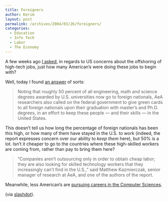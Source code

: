 ```yaml
---
title: Foreigners
author: Kerim
layout: post
permalink: /archives/2004/03/26/foreigners/
categories:
  - Education
  - Info Tech
  - Labor
  - The Economy
---
```

A few weeks ago <a href="http://test.oxus.net/archives/000446.html" onclick="_gaq.push(['_trackEvent', 'outbound-article', 'http://test.oxus.net/archives/000446.html', 'I asked']);" >I asked</a>, in regards to US concerns about the offshoring of high-tech jobs, just how many American&#8217;s were doing these jobs to begin with?

Well, today I found <a href="http://www.wired.com/news/print/0,1294,62780,00.html" onclick="_gaq.push(['_trackEvent', 'outbound-article', 'http://www.wired.com/news/print/0,1294,62780,00.html', 'an answer']);" >an answer</a> of sorts:

> Noting that roughly 50 percent of all engineering, math and science degrees awarded by U.S. universities now go to foreign nationals, AeA researchers also called on the federal government to give green cards to all foreign nationals upon their graduation with master&#8217;s and Ph.D. degrees, in an effort to keep these people &#8212; and their skills &#8212; in the United States.

This doesn&#8217;t tell us how long the percentage of foreign nationals has been this high, or how many of them have stayed in the U.S. to work (indeed, the report expresses concern over our ability to *keep them* here), but 50% is a lot. Isn&#8217;t it cheaper to go to the countries where these high-skilled workers are coming from, rather than pay to bring them here?

> &#8220;Companies aren&#8217;t outsourcing only in order to obtain cheap labor; they are also looking for skilled technology workers that they increasingly can&#8217;t find in the U.S.,&#8221; said Matthew Kazmierczak, senior manager of research at AeA, and one of the authors of the report.

Meanwhile, less American&#8217;s are <a href="http://www.mercurynews.com/mld/mercurynews/news/8263034.htm?template=contentModules/printstory.jsp" onclick="_gaq.push(['_trackEvent', 'outbound-article', 'http://www.mercurynews.com/mld/mercurynews/news/8263034.htm?template=contentModules/printstory.jsp', 'pursuing careers in the Computer Sciences']);" >pursuing careers in the Computer Sciences</a>.

(via <a href="http://slashdot.org/article.pl?sid=04/03/24/2322236&#38;mode=thread&#38;tid=103&#38;tid=146&#38;tid=99" onclick="_gaq.push(['_trackEvent', 'outbound-article', 'http://slashdot.org/article.pl?sid=04/03/24/2322236&mode=thread&tid=103&tid=146&tid=99', 'slashdot']);" >slashdot</a>).

